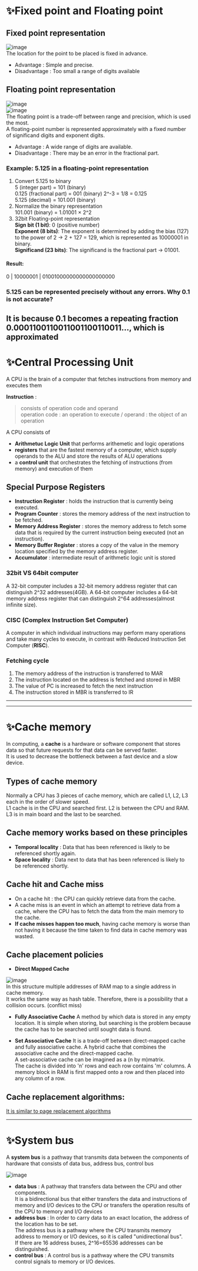 # ✨Fixed point and Floating point
## Fixed point representation
![image](https://github.com/vacu9708/Fundamental-knowledge/assets/67142421/153f813c-9b4d-48da-8758-cd4fea293400)<br>
The location for the point to be placed is fixed in advance.
- Advantage : Simple and precise.
- Disadvantage : Too small a range of digits available

## Floating point representation
![image](https://user-images.githubusercontent.com/67142421/177052503-2f8fff7b-28ca-486a-8a13-e2cbf473930a.png)<br>
![image](https://user-images.githubusercontent.com/67142421/177052506-bb3fb3dd-9ddc-4043-9ef8-13158f628f29.png)<br>
The floating point is a trade-off between range and precision, which is used the most.<br>
A floating-point number is represented approximately with a fixed number of significand digits and exponent digits.

* Advantage : A wide range of digits are available.
* Disadvantage : There may be an error in the fractional part.
### Example: 5.125 in a floating-point representation
1. Convert 5.125 to binary<br>
   5 (integer part) = 101 (binary)<br>
   0.125 (fractional part) = 001 (binary) 2^-3 = 1/8 = 0.125<br>
   5.125 (decimal) = 101.001 (binary)<br>
2. Normalize the binary representation<br>
   101.001 (binary) = 1.01001 × 2^2<br>
3. 32bit Floating-point representation<br>
   **Sign bit (1 bit)**: 0 (positive number)<br>
   **Exponent (8 bits)**: The exponent is determined by adding the bias (127) to the power of 2 -> 2 + 127 = 129, which is represented as 10000001 in binary.<br>
   **Significand (23 bits)**: The significand is the fractional part -> 01001.

#### Result: 
0 | 10000001 | 01001000000000000000000

### 5.125 can be represented precisely without any errors. Why 0.1 is not accurate?
It is because 0.1 becomes a repeating fraction 0.0001100110011001100110011..., which is approximated<br>
---

# ✨Central Processing Unit
A CPU is the brain of a computer that fetches instructions from memory and executes them<br>

**Instruction** : 
>consists of operation code and operand<br>
>operation code : an operation to execute / operand : the object of an operation

A CPU consists of
* **Arithmetuc Logic Unit** that performs arithemetic and logic operations
* **registers** that are the fastest memory of a computer, which supply operands to the ALU and store the results of ALU operations
* a **control unit** that orchestrates the fetching of instructions (from memory) and execution of them

## Special Purpose Registers
* **Instruction Register** : holds the instruction that is currently being executed.
* **Program Counter** : stores the memory address of the next instruction to be fetched.
* **Memory Address Register** : stores the memory address to fetch some data that is required by the current instruction being executed (not an instruction).
* **Memory Buffer Register** : stores a copy of the value in the memory location specified by the memory address register.
* **Accumulator** : intermediate result of arithmetic logic unit is stored
### 32bit VS 64bit computer
A 32-bit computer includes a 32-bit memory address register that can distinguish 2^32 addresses(4GB).
A 64-bit computer includes a 64-bit memory address register that can distinguish 2^64 addresses(almost infinite size).


### CISC (Complex Instruction Set Computer)
A computer in which individual instructions may perform many operations and take many cycles to execute, in contrast with Reduced Instruction Set Computer (**RISC**).

### Fetching cycle
1. The memory address of the instruction is transferred to MAR
2. The instruction located on the address is fetched and stored in MBR
3. The value of PC is increased to fetch the next instruction
4. The instruction stored in MBR is transferred to IR
---
---
# ✨Cache memory
In computing, a **cache** is a hardware or software component that stores data so that future requests for that data can be served faster.<br>
It is used to decrease the bottleneck between a fast device and a slow device.<br>

## Types of cache memory
Normally a CPU has 3 pieces of cache memory, which are called L1, L2, L3 each in the order of slower speed.<br>
L1 cache is in the CPU and searched first. L2 is between the CPU and RAM. L3 is in main board and the last to be searched.

## Cache memory works based on these principles
* **Temporal locality** : Data that has been referenced is likely to be referenced shortly again.
* **Space locality** : Data next to data that has been referenced is likely to be referenced shortly.

## Cache hit and Cache miss
* On a cache hit : the CPU can quickly retrieve data from the cache.
* A cache miss is an event in which an attempt to retrieve data from a cache, where the CPU has to fetch the data from the main memory to the cache.<br>
* **If cache misses happen too much**, having cache memory is worse than not having it because the time taken to find data in cache memory was wasted.<br>

## Cache placement policies
* **Direct Mapped Cache**

![image](https://user-images.githubusercontent.com/67142421/177051043-23ec7372-938a-4b7c-b317-b7174a99eabd.png)<br>
In this structure multiple addresses of RAM map to a single address in cache memory.<br>
It works the same way as hash table. Therefore, there is a possibility that a collision occurs. (conflict miss)

* **Fully Associative Cache**
A method by which data is stored in any empty location. It is simple when storing, but searching is the problem because the cache has to be searched until sought data is found.

* **Set Associative Cache**
It is a trade-off between direct-mapped cache and fully associative cache. A hybrid cache that combines the associative cache and the direct-mapped cache.<br>
A set-associative cache can be imagined as a (n by m)matrix.<br>
The cache is divided into 'n' rows and each row contains 'm' columns. A memory block in RAM is first mapped onto a row and then placed into any column of a row.

## Cache replacement algorithms:
[It is similar to page replacement algorithms](https://github.com/vacu9708/Fundamental-knowledge/tree/main/Operating%20system/Memory%20management)

---
# ✨System bus
A **system bus** is a pathway that transmits data between the components of hardware that consists of data bus, address bus, control bus

![image](https://user-images.githubusercontent.com/67142421/176787286-3282d915-5840-4a2a-8759-2577fa50ff02.png)

* **data bus** : A pathway that transfers data between the CPU and other components.<br>
It is a bidirectional bus that either transfers the data and instructions of memory and I/O devices to the CPU or transfers the operation results of the CPU to memory and I/O devices
* **address bus** : In order to carry data to an exact location, the address of the location has to be set.<br>
The address bus is a pathway where the CPU transmits memory address to memory or I/O devices, so it is called "unidirectional bus".<br>
If there are 16 address buses, 2^16=65536 addresses can be distinguished.
* **control bus** : A control bus is a pathway where the CPU transmits control signals to memory or I/O devices.
